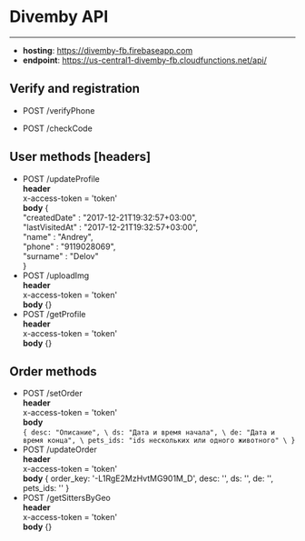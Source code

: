 # Divemby API
-----------


- **hosting**: https://divemby-fb.firebaseapp.com
- **endpoint**: https://us-central1-divemby-fb.cloudfunctions.net/api/


## Verify and registration

- POST /verifyPhone
  
- POST /checkCode


## User methods [headers]

* POST /updateProfile \
  **header** \
  x-access-token = 'token' \
  **body** { \
     "createdDate" : "2017-12-21T19:32:57+03:00", \
     "lastVisitedAt" : "2017-12-21T19:32:57+03:00", \
     "name" : "Andrey", \
     "phone" : "9119028069", \
     "surname" : "Delov" \
  }
* POST /uploadImg \
  **header** \
  x-access-token = 'token' \
  **body** {}
* POST /getProfile \
  **header** \
  x-access-token = 'token' \
  **body** {}
## Order methods
- POST /setOrder \
  **header** \
  x-access-token = 'token' \
  **body** \
  `{
    desc: "Описание", \
    ds: "Дата и время начала", \
    de: "Дата и время конца", \
    pets_ids: "ids нескольких или одного животного" \
  }`
- POST /updateOrder \
  **header** \
  x-access-token = 'token' \
  **body** {
    order_key: '-L1RgE2MzHvtMG901M_D',
    desc: '',
    ds: '',
    de: '',
    pets_ids: ''
  }
- POST /getSittersByGeo \
  **header** \
  x-access-token = 'token' \
  **body** {}

